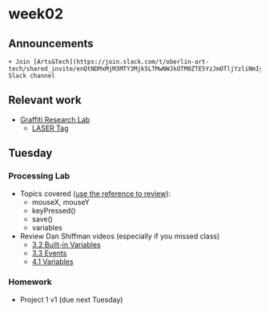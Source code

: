 # week02

## Announcements
	+ Join [Arts&Tech](https://join.slack.com/t/oberlin-art-tech/shared_invite/enQtNDMxMjM3MTY3Mjk5LTMwNWJkOTM0ZTE5YzJmOTljYzliNmIyN2VhYjFhZDI2NDQ5OTVjYjQ4NzFjYjBlMzgyNGZlNTQxYWNjMGNmNzk) Slack channel

## Relevant work

+ [Graffiti Research Lab](http://www.graffitiresearchlab.com/blog/)
	+ [LASER Tag](http://www.graffitiresearchlab.com/blog/projects/laser-tag/)

## Tuesday

### Processing Lab

+ Topics covered ([use the reference to review](https://processing.org/reference/)):
	+ mouseX, mouseY
	+ keyPressed()
	+ save()
	+ variables
+ Review Dan Shiffman videos (especially  if you missed class)
	+ [3.2 Built-in Variables](https://www.youtube.com/watch?v=ibW4oA7-n8I&index=2&list=PLRqwX-V7Uu6by61pbhdvyEpIeymlmnXzD)
	+ [3.3 Events](https://www.youtube.com/watch?v=UvSjtiW-RH8&index=3&list=PLRqwX-V7Uu6by61pbhdvyEpIeymlmnXzD)
	+ [4.1 Variables](https://www.youtube.com/watch?v=B-ycSR3ntik)

### Homework

+ Project 1 v1 (due next Tuesday)
